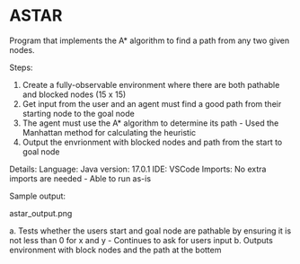 # ASTAR

Program that implements the A* algorithm to find a path from any two given nodes.

Steps: 
1. Create a fully-observable environment where there are both pathable and blocked nodes (15 x 15)
2. Get input from the user and an agent must find a good path from their starting node to the goal node
3. The agent must use the A* algorithm to determine its path - Used the Manhattan method for calculating the heuristic
4. Output the envrionment with blocked nodes and path from the start to goal node 

Details: Language: Java version: 17.0.1 IDE: VSCode Imports: No extra imports are needed - Able to run as-is

Sample output:

astar_output.png

a. Tests whether the users start and goal node are pathable by ensuring it is not less than 0 for x and y - Continues to ask for users input
b. Outputs environment with block nodes and the path at the bottem